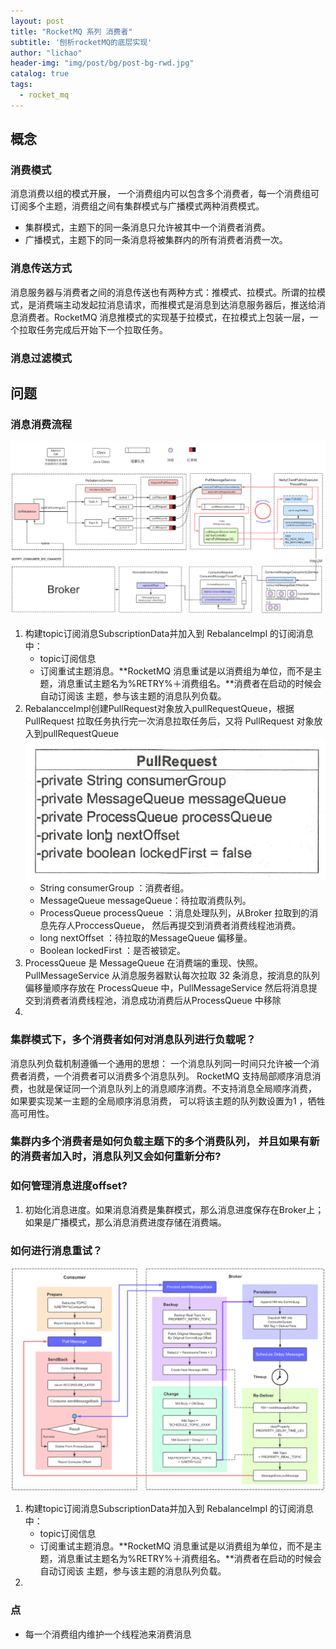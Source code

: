 ```yaml
---
layout: post
title: "RocketMQ 系列 消费者"
subtitle: '刨析rocketMQ的底层实现'
author: "lichao"
header-img: "img/post/bg/post-bg-rwd.jpg"
catalog: true
tags:
  - rocket_mq
---
```


## 概念

### 消费模式

消息消费以组的模式开展， 一个消费组内可以包含多个消费者，每一个消费组可订阅多个主题，消费组之间有集群模式与广播模式两种消费模式。

* 集群模式，主题下的同一条消息只允许被其中一个消费者消费。
* 广播模式，主题下的同一条消息将被集群内的所有消费者消费一次。

### 消息传送方式

消息服务器与消费者之间的消息传送也有两种方式：推模式、拉模式。所谓的拉模式，是消费端主动发起拉消息请求，而推模式是消息到达消息服务器后，推送给消息消费者。RocketMQ 消息推模式的实现基于拉模式，在拉模式上包装一层，一个拉取任务完成后开始下一个拉取任务。

### 消息过滤模式

## 问题

### 消息消费流程

![消息消费](/img/rocketmq/consume2.png)

1. 构建topic订阅消息SubscriptionData并加入到 Rebalancelmpl 的订阅消息中：
   * topic订阅信息
   * 订阅重试主题消息。**RocketMQ 消息重试是以消费组为单位，而不是主题，消息重试主题名为%RETRY%＋消费组名。**消费者在启动的时候会自动订阅该
主题，参与该主题的消息队列负载。
2. Rebalanccelmpl创建PullRequest对象放入pullRequestQueue，根据 PullRequest 拉取任务执行完一次消息拉取任务后，又将 PullRequest 对象放入到pullRequestQueue
![消息消费](/img/rocketmq/consume3.png)
   * String consumerGroup ：消费者组。
   * MessageQueue messageQueue：待拉取消费队列。
   * ProcessQueue processQueue ：消息处理队列，从Broker 拉取到的消息先存人ProccessQueue， 然后再提交到消费者消费线程池消费。
   * long nextOffset ：待拉取的MessageQueue 偏移量。
   * Boolean lockedFirst ：是否被锁定。
3. ProcessQueue 是 MessageQueue 在消费端的重现、快照。PullMessageService 从消息服务器默认每次拉取 32 条消息，按消息的队列偏移量顺序存放在 ProcessQueue 中，PullMessageService 然后将消息提交到消费者消费线程池，消息成功消费后从ProcessQueue
中移除
4.

### 集群模式下，多个消费者如何对消息队列进行负载呢？

消息队列负载机制遵循一个通用的思想： 一个消息队列同一时间只允许被一个消费者消费，一个消费者可以消费多个消息队列。
RocketMQ 支持局部顺序消息消费，也就是保证同一个消息队列上的消息顺序消费。不支持消息全局顺序消费， 如果要实现某一主题的全局顺序消息消费， 可以将该主题的队列数设置为1 ，牺牲高可用性。

### 集群内多个消费者是如何负载主题下的多个消费队列， 并且如果有新的消费者加入时，消息队列又会如何重新分布?

### 如何管理消息进度offset?

1. 初始化消息进度。如果消息消费是集群模式，那么消息进度保存在Broker上；如果是广播模式，那么消息消费进度存储在消费端。

### 如何进行消息重试？

![消息消费](/img/rocketmq/consume1.png)

1. 构建topic订阅消息SubscriptionData并加入到 Rebalancelmpl 的订阅消息中：
   * topic订阅信息
   * 订阅重试主题消息。**RocketMQ 消息重试是以消费组为单位，而不是主题，消息重试主题名为%RETRY%＋消费组名。**消费者在启动的时候会自动订阅该
主题，参与该主题的消息队列负载。
2.

### 点

* 每一个消费组内维护一个线程池来消费消息
